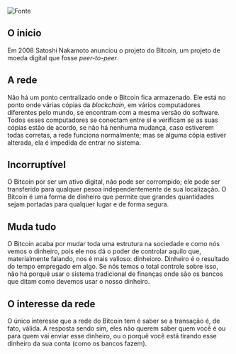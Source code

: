 ![Fonte](https://www.youtube.com/watch?v=UlKZ83REIkA&ab_channel=aantonop)

## O inicio
Em 2008 Satoshi Nakamoto anunciou o projeto do Bitcoin, um projeto de moeda digital que fosse *peer-to-peer*.

## A rede
Não há um ponto centralizado onde o Bitcoin fica armazenado. Ele está no ponto onde várias cópias da *blockchain*, em vários computadores diferentes pelo mundo, se encontram com a mesma versão do software. Todos esses computadores se conectam entre si e verificam se as suas cópias estão de acordo, se não há nenhuma mudança, caso estiverem todas corretas, a rede funciona normalmente; mas se alguma cópia estiver alterada, ela é impedida de entrar no sistema.

## Incorruptível
O Bitcoin por ser um ativo digital, não pode ser corrompido; ele pode ser transferido para qualquer pesoa independentemente de sua localização. O Bitcoin é uma forma de dinheiro que permite que grandes quantidades sejam portadas para qualquer lugar e de forma segura.

## Muda tudo
O Bitcoin acaba por mudar toda uma estrutura na sociedade e como nós vemos o dinheiro, pois ele nos dá o poder de controlar aquilo que, materialmente falando, nos é mais valioso: dinheioro. Dinheiro é o resultado do tempo empregado em algo. Se nós temos o total controle sobre isso, não há porquê usar o sistema tradicional de finanças onde são os bancos que ditam como devemos usar o nosso dinheiro.

## O interesse da rede
O único interesse que a rede do Bitcoin tem é saber se a transação é, de fato, válida. A resposta sendo sim, eles não querem saber quem você é ou para quem vai enviar esse dinheiro, ou o porquê você está tirando esse dinheiro da sua conta (como os bancos fazem).
